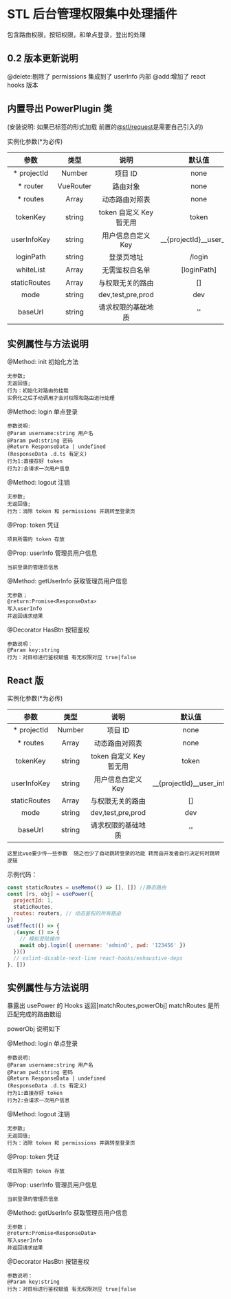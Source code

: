 <!--
 * @Description:
 * @Version: 0.1
 * @Author: EveChee
 * @Date: 2020-07-27 16:37:23
 * @LastEditTime: 2020-10-29 16:24:02
-->

# STL 后台管理权限集中处理插件

包含路由权限，按钮权限，和单点登录，登出的处理

## 0.2 版本更新说明

@delete:剔除了 permissions 集成到了 userInfo 内部
@add:增加了 react hooks 版本

## 内置导出 PowerPlugin 类

(安装说明:
如果已标签的形式加载
前置的[@stl/request](http://47.113.105.208:8088/-/web/detail/@stl/request)是需要自己引入的)

实例化参数(\*为必传)

|     参数     |        类型         |          说明           |            默认值            |
| :----------: | :-----------------: | :---------------------: | :--------------------------: |
| \* projectId |       Number        |         项目 ID         |             none             |
|  \* router   |      VueRouter      |        路由对象         |             none             |
|  \* routes   | Array<RouterConfig> |     动态路由对照表      |             none             |
|   tokenKey   |       string        | token 自定义 Key 暂无用 |            token             |
| userInfoKey  |       string        |   用户信息自定义 Key    | \_\_{projectId}\_\_user_info |
|  loginPath   |       string        |       登录页地址        |            /login            |
|  whiteList   |    Array<string>    |     无需鉴权白名单      |         [loginPath]          |
| staticRoutes | Array<RouterConfig> |    与权限无关的路由     |              []              |
|     mode     |       string        |    dev,test,pre,prod    |             dev              |
|   baseUrl    |       string        |   请求权限的基础地质    |              ''              |

## 实例属性与方法说明

@Method: init 初始化方法

```
无参数;
无返回值;
行为：初始化对路由的挂载
实例化之后手动调用才会对权限和路由进行处理
```

@Method: login 单点登录

```
参数说明:
@Param username:string 用户名
@Param pwd:string 密码
@Return ResponseData | undefined
(ResponseData .d.ts 有定义)
行为1:直接存好 token
行为2:会请求一次用户信息
```

@Method: logout 注销

```
无参数;
无返回值;
行为：消除 token 和 permissions 并跳转至登录页
```

@Prop: token 凭证

```
项目所需的 token 存放
```

@Prop: userInfo 管理员用户信息

```
当前登录的管理员信息
```

@Method: getUserInfo 获取管理员用户信息

```
无参数；
@return:Promise<ResponseData>
写入userInfo
并返回请求结果
```

@Decorator HasBtn 按钮鉴权

```
参数说明：
@Param key:string
行为：对目标进行鉴权赋值 有无权限对应 true|false
```

## React 版

实例化参数(\*为必传)

|     参数     |        类型         |          说明           |            默认值            |
| :----------: | :-----------------: | :---------------------: | :--------------------------: |
| \* projectId |       Number        |         项目 ID         |             none             |
|  \* routes   | Array<RouterConfig> |     动态路由对照表      |             none             |
|   tokenKey   |       string        | token 自定义 Key 暂无用 |            token             |
| userInfoKey  |       string        |   用户信息自定义 Key    | \_\_{projectId}\_\_user_info |
| staticRoutes | Array<RouterConfig> |    与权限无关的路由     |              []              |
|     mode     |       string        |    dev,test,pre,prod    |             dev              |
|   baseUrl    |       string        |   请求权限的基础地质    |              ''              |

```
这里比vue要少传一些参数  随之也少了自动跳转登录的功能 转而由开发者自行决定何时跳转逻辑
```

示例代码：

```js
const staticRoutes = useMemo(() => [], []) //静态路由
const [rs, obj] = usePower({
  projectId: 1,
  staticRoutes,
  routes: routers, // 动态鉴权的所有路由
})
useEffect(() => {
  ;(async () => {
    // 模拟登陆操作
    await obj.login({ username: 'admin0', pwd: '123456' })
  })()
  // eslint-disable-next-line react-hooks/exhaustive-deps
}, [])
```

## 实例属性与方法说明

暴露出 usePower 的 Hooks
返回[matchRoutes,powerObj]
matchRoutes 是所匹配完成的路由数组

powerObj 说明如下

@Method: login 单点登录

```
参数说明:
@Param username:string 用户名
@Param pwd:string 密码
@Return ResponseData | undefined
(ResponseData .d.ts 有定义)
行为1:直接存好 token
行为2:会请求一次用户信息
```

@Method: logout 注销

```
无参数;
无返回值;
行为：消除 token 和 permissions 并跳转至登录页
```

@Prop: token 凭证

```
项目所需的 token 存放
```

@Prop: userInfo 管理员用户信息

```
当前登录的管理员信息
```

@Method: getUserInfo 获取管理员用户信息

```
无参数；
@return:Promise<ResponseData>
写入userInfo
并返回请求结果
```

@Decorator HasBtn 按钮鉴权

```
参数说明：
@Param key:string
行为：对目标进行鉴权赋值 有无权限对应 true|false
```
